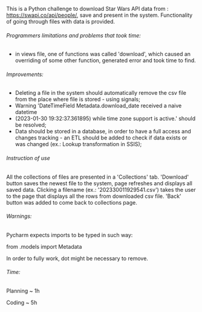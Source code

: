 This is a Python challenge to download Star Wars API data from :
https://swapi.co/api/people/, save and present in the system. 
Functionality of going through files with data is provided.

###### Programmers limitations and problems that took time:

- in views file, one of functions was called 'download', which caused 
an overriding of some other function, generated error and took time to find.

###### Improvements:

- Deleting a file in the system should automatically remove the csv file 
from the place where file is stored - using signals;
- Warning 'DateTimeField Metadata.download_date received a naive datetime 
- (2023-01-30 19:32:37.361895) while time zone support is active.' 
should be resolved;
- Data should be stored in a database, in order to have a full access and 
changes tracking - an ETL should be added to check if data exists or 
was changed (ex.: Lookup transformation in SSIS);

###### Instruction of use

All the collections of files are presented in a 'Collections' tab. 
'Download' button saves the newest file to the system, page refreshes and 
displays all saved data. Clicking a filename (ex.: '202330011929541.csv')
takes the user to the page that displays all the rows from downloaded 
csv file. 'Back' button was added to come back to collections page.

###### Warnings:

Pycharm expects imports to be typed in such way:

from .models import Metadata

In order to fully work, dot might be necessary to remove.

###### Time:
Planning ~ 1h

Coding ~ 5h 

